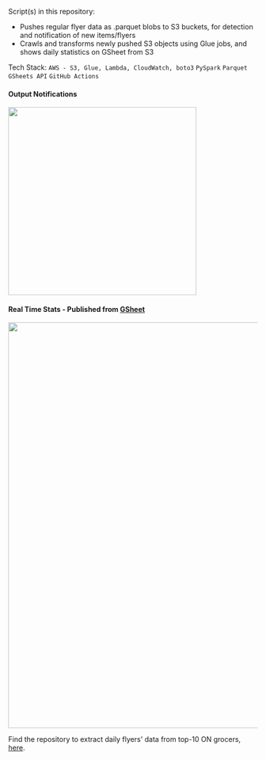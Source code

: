 Script(s) in this repository: 
  - Pushes regular flyer data as .parquet blobs to S3 buckets, for detection and notification of new items/flyers
  - Crawls and transforms newly pushed S3 objects using Glue jobs, and shows daily statistics on GSheet from S3
  
Tech Stack: ```AWS - S3, Glue, Lambda, CloudWatch, boto3``` ```PySpark``` ```Parquet``` ```GSheets API``` ```GitHub Actions``` <br>

#### Output Notifications
<img width="380" src="https://github.com/user-attachments/assets/755b9487-aad9-46f9-919b-3b5b76854934"><br>

#### Real Time Stats - Published from [GSheet](https://docs.google.com/spreadsheets/d/1Fokcum9d__mAxw8PEN_djL34UL9l5Uq8j5LCPwjAE9Y/edit?gid=1816179544#gid=1816179544)
<img width="820" src="https://docs.google.com/spreadsheets/d/e/2PACX-1vRVmCh49pbO8q8NMLvlpyMCw3jQPiMK7wB0koHn98SlGQR3iOzuSlpiinTBeXOOP_O2CUwqD7K5lStu/pubchart?oid=377874331&format=image"><br>

Find the repository to extract daily flyers' data from top-10 ON grocers, [here](https://github.com/shithi30/Canada_Grocery_Flyer_Analytics).
